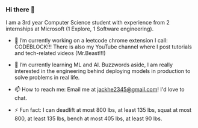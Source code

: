 ### Hi there 👋

I am a 3rd year Computer Science student with experience from 2 internships at Microsoft (1 Explore, 1 Software engineering).

- 🔭 I’m currently working on a leetcode chrome extension I call: CODEBLOCK!!! There is also my YouTube channel where I post tutorials and tech-related videos (Mr.Beast!!!)

- 🌱 I’m currently learning ML and AI. Buzzwords aside, I am really interested in the engineering behind deploying models in production to solve problems in real life. 

- 📫 How to reach me: Email me at jackhe2345@gmail.com! I'd love to chat.

- ⚡ Fun fact: I can deadlift at most 800 lbs, at least 135 lbs, squat at most 800, at least 135 lbs, bench at most 405 lbs, at least 90 lbs.
<!--
**ProjectsByJackHe/ProjectsByJackHe** is a ✨ _special_ ✨ repository because its `README.md` (this file) appears on your GitHub profile.

Here are some ideas to get you started:

- 🔭 I’m currently working on ...
- 🌱 I’m currently learning ...
- 👯 I’m looking to collaborate on ...
- 🤔 I’m looking for help with ...
- 💬 Ask me about ...
- 📫 How to reach me: ...
- 😄 Pronouns: ...
- ⚡ Fun fact: ...
-->
